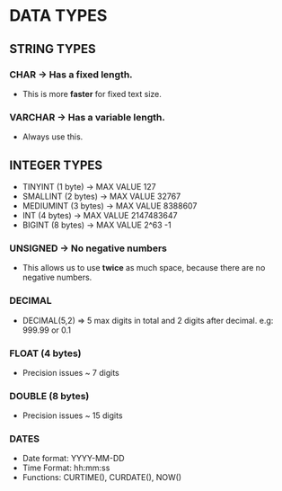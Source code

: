 # DATA TYPES

## STRING TYPES
### CHAR -> Has a fixed length.
- This is more **faster** for fixed text size.
### VARCHAR -> Has a variable length.
- Always use this.

## INTEGER TYPES
- TINYINT (1 byte) -> MAX VALUE 127
- SMALLINT (2 bytes) -> MAX VALUE 32767
- MEDIUMINT (3 bytes) -> MAX VALUE 8388607
- INT (4 bytes) -> MAX VALUE 2147483647
- BIGINT (8 bytes) -> MAX VALUE 2^63 -1

### UNSIGNED -> No negative numbers
- This allows us to use **twice** as much space,
because there are no negative numbers.

### DECIMAL
- DECIMAL(5,2) => 5 max digits in total and 2 digits after decimal. e.g: 999.99 or 0.1

### FLOAT (4 bytes)
- Precision issues ~ 7 digits

### DOUBLE (8 bytes)
- Precision issues ~ 15 digits

### DATES
- Date format: YYYY-MM-DD
- Time Format: hh:mm:ss
- Functions: CURTIME(), CURDATE(), NOW()
